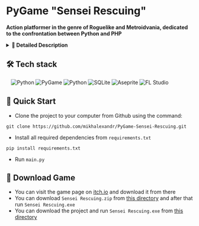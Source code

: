 # PyGame "Sensei Rescuing"
**Action platformer in the genre of Roguelike and Metroidvania, dedicated to the confrontation between Python and PHP**
<details>
<summary><b>📑 Detailed Description</b></summary>
<b>Game screens:</b>
  <ul>
    <li>game menu windows:</li>
      <ol type="1">
        <li>Game home screen</li>
        <li>The loading window, when displayed using multithreading loads the necessary resources</li>
        <li>Main menu window, which includes a list of recent updates, character selection and four buttons: start, settings, about us, exit (to get the second character you need to go
          via a link to our another product</li>
        <li>Settings window, which includes a sound settings section (music volume, sound volume) and video settings section (screen expansion and language selection)</li>
        <li>The information window about us is not available due to the rules of the competition</li>
        <li>Level selection window, which includes three buttons: level 1, level 2, level 3 (boss); located under the buttons information about the level, namely: record completion time level and number of stars   that correspond to the record time. "Records" of the level are displayed after it passing. Also, until the first level is completed, the secondwill be inactive; until the second level is completed, the third   will be inactive. At the top right there is a button, when you hover over it you can see the delineation of the number of stars in accordance with record time</li>
      </ol>
    <li>game windows:</li>
      <ol type="1">
        <li>The level window includes the gameplay itself: movement character, cutscenes, defeating enemies, overcoming obstacles (see below for details); in the upper left corner are the character's lives; in the upper right corner there is a pause button. The level is divided into sublevels (first level – 1 sublevel, second – 2 sublevels, third – 3 sublevels); at sublevel with boss at the top of the screen displays the boss's health bar</li>
        <li>The pause window includes statistics about the level: quantity lives, time from the start of the level, number remaining enemies on the sublevel; three buttons: continue, replay, go to the levels menu; management section; adjusting the volume of music and sounds</li>
        <li>The Game Over window is displayed when a character loses, includes GAME OVER animation and buttons: replay, go to the levels menu</li>
        <li>The Level Passed window is displayed when the character wins, includes animation LEVEL PASSED, buttons: replay, go to the levels menu; time during which it was passed level and number of stars corresponding to this time</li>
        <li>On a sublevel with a boss, when you lose, a window appears, which includes the opportunity to repeat the passage sublevel or refuse this opportunity and lose</li>
      </ol>
  </ul>
<b>Game mechanics:</b>
  <ul>
    <li>to complete the level you need to overcome all obstacles and defeat all enemies</li>
    <li>the game includes several cutscenes - dialog boxes that immerse the player in the lore of the game (Enter – scroll through the dialogue)</li>
    <li>the character can walk (keys a, d), shoot (key w), fall down (s key), interact with the exit (w key). In Game there are two characters with different unique animations and ammo
    <li>the character Hleb is on the first level, when talking with him the player learns about necessary further actions</li>
    <li>opponents:</li>
      <ol type="1">
        <li>Elephant PHP. Usually there are several of them at a sublevel, looking to the left – right in a chaotic order. If the elephant looks to the side and the character is in his line of sight, he begins to shoot. Health Amount: 3</li>
        <li>Boss Kowlad. Located on sublevel 3.2, moves from using teleportation to several positions: up left, up center, up right, down right, down left. He does it after the attack. He shoots felt-tip pens that bounce off several times from the walls. There are different types of attacks: attack from above, attack from different places, attack with 3 markers, fan attack and calling elephants. The boss has two phases: the first is easy (attacks easier), the second one starts after 10 hits on the boss, is more complex (attacks more difficult). For example, in the first phase There is no call for elephants, but on the second it appears. Amount of health: 20 (10 hp – first phase, 10 hp – second phase)</li>
      </ol>
    <li>textures:</li>
      <ol type="1">
        <li>Blocks for the sub-level floor</li>
        <li>Blocks for sub-level walls</li>
        <li>Blocks for delimitation at the sublevel, 2 types</li>
        <li>Transparent trap blocks</li>
        <li>Spikes, if hit by which the character dies at any number of lives</li>
        <li>Platforms for raising and lowering</li>
        <li>Teleport arrows: I teleport between sublevels</li>
        <li>Key: opens the teleport arrow</li>
        <li>Boss teleport: teleports to the boss sub-level</li>
        <li>Door EXIT: level final</li>
      </ol>
  </ul>
</details>

## 🛠️ Tech stack
ㅤ![Python](https://img.shields.io/badge/python-3670A0?style=for-the-badge&logo=python&logoColor=ffdd54)
![PyGame](https://img.shields.io/badge/pygame-3670A0?style=for-the-badge&logo=python&logoColor=ffdd54)
![Python](https://img.shields.io/badge/screeninfo-3670A0?style=for-the-badge&logo=python&logoColor=ffdd54)
![SQLite](https://img.shields.io/badge/sqlite-%2307405e.svg?style=for-the-badge&logo=sqlite&logoColor=white)
![Aseprite](https://img.shields.io/badge/Aseprite-FFFFFF?style=for-the-badge&logo=Aseprite&logoColor=#7D929E)
![FL Studio](https://img.shields.io/badge/FL%20Studio-9933CC?style=for-the-badge&logo=apple-music&logoColor=white)

## 🎯 Quick Start
* Clone the project to your computer from Github using the command:
```
git clone https://github.com/mikhalexandr/PyGame-Sensei-Rescuing.git
```

* Install all required dependencies from `requirements.txt`
```
pip install requirements.txt
```

* Run `main.py`

## 👾 Download Game
* You can visit the game page on [itch.io](mikhalexandr.itch.io/sensei-rescuing) and download it from there
* You can download `Sensei Rescuing.zip` from [this directory](https://github.com/mikhalexandr/PyGame-Sensei-Rescuing/tree/main/project%20product) and after that run `Sensei Rescuing.exe`
* You can download the project and run `Sensei Rescuing.exe` from [this directory](https://github.com/mikhalexandr/PyGame-Sensei-Rescuing/tree/main/project%20product)
